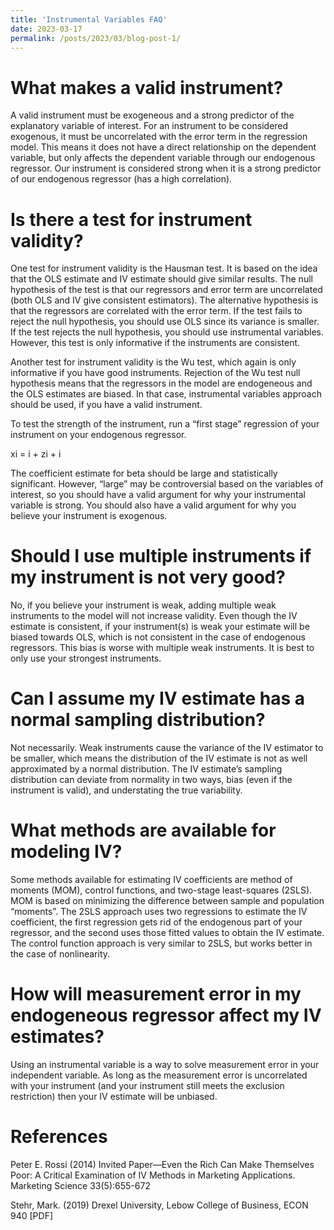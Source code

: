 ```yaml
---
title: 'Instrumental Variables FAQ'
date: 2023-03-17
permalink: /posts/2023/03/blog-post-1/
---
```


What makes a valid instrument?
======
A valid instrument must be exogeneous and a strong predictor of the explanatory variable of interest. For an instrument to be considered exogenous, it must be uncorrelated with the error term in the regression model. This means it does not have a direct relationship on the dependent variable, but only affects the dependent variable through our endogenous regressor. Our instrument is considered strong when it is a strong predictor of our endogenous regressor (has a high correlation). 

Is there a test for instrument validity? 
======
One test for instrument validity is the Hausman test. It is based on the idea that the OLS estimate and IV estimate should give similar results. The null hypothesis of the test is that our regressors and error term are uncorrelated (both OLS and IV give consistent estimators). The alternative hypothesis is that the regressors are correlated with the error term. If the test fails to reject the null hypothesis, you should use OLS since its variance is smaller. If the test rejects the null hypothesis, you should use instrumental variables. However, this test is only informative if the instruments are consistent.  

Another test for instrument validity is the Wu test, which again is only informative if you have good instruments. Rejection of the Wu test null hypothesis means that the regressors in the model are endogeneous and the OLS estimates are biased. In that case, instrumental variables approach should be used, if you have a valid instrument. 

To test the strength of the instrument, run a “first stage” regression of your instrument on your endogenous regressor. 

xi = i + zi + i

The coefficient estimate for beta should be large and statistically significant. However, “large” may be controversial based on the variables of interest, so you should have a valid argument for why your instrumental variable is strong. You should also have a valid argument for why you believe your instrument is exogenous. 

Should I use multiple instruments if my instrument is not very good? 
======
No, if you believe your instrument is weak, adding multiple weak instruments to the model will not increase validity. Even though the IV estimate is consistent, if your instrument(s) is weak your estimate will be biased towards OLS, which is not consistent in the case of endogenous regressors. This bias is worse with multiple weak instruments. It is best to only use your strongest instruments. 

Can I assume my IV estimate has a normal sampling distribution? 
======
Not necessarily. Weak instruments cause the variance of the IV estimator to be smaller, which means the distribution of the IV estimate is not as well approximated by a normal distribution. The IV estimate’s sampling distribution can deviate from normality in two ways, bias (even if the instrument is valid), and understating the true variability. 

What methods are available for modeling IV? 
======
Some methods available for estimating IV coefficients are method of moments (MOM), control functions, and two-stage least-squares (2SLS). MOM is based on minimizing the difference between sample and population “moments”. The 2SLS approach uses two regressions to estimate the IV coefficient, the first regression gets rid of the endogenous part of your regressor, and the second uses those fitted values to obtain the IV estimate. The control function approach is very similar to 2SLS, but works better in the case of nonlinearity. 

How will measurement error in my endogeneous regressor affect my IV estimates? 
======
Using an instrumental variable is a way to solve measurement error in your independent variable. As long as the measurement error is uncorrelated with your instrument (and your instrument still meets the exclusion restriction) then your IV estimate will be unbiased. 

References
======
Peter E. Rossi (2014) Invited Paper—Even the Rich Can Make Themselves Poor: A Critical Examination of IV Methods in Marketing Applications. Marketing Science 33(5):655-672

Stehr, Mark. (2019) Drexel University, Lebow College of Business, ECON 940 [PDF]


